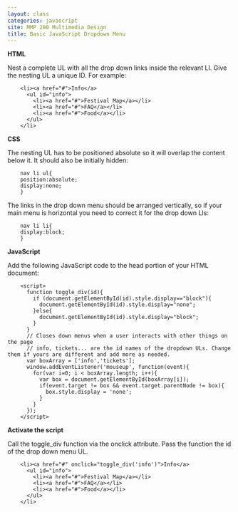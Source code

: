 ```yaml
---
layout: class
categories: javascript
site: MMP 200 Multimedia Design
title: Basic JavaScript Dropdown Menu
---
```

**HTML**

Nest a complete UL with all the drop down links inside the relevant LI. Give the nesting UL a unique ID. For example:

        <li><a href="#">Info</a>
          <ul id="info">
            <li><a href="#">Festival Map</a></li>
            <li><a href="#">FAQ</a></li>
            <li><a href="#">Food</a></li>
          </ul>
        </li>

**CSS**

The nesting UL has to be positioned absolute so it will overlap the content below it. It should also be initially hidden:

        nav li ul{
        position:absolute;
        display:none;
        }

The links in the drop down menu should be arranged vertically, so if your main menu is horizontal you need to correct it for the drop down LIs:

        nav li li{
        display:block;
        }

**JavaScript**

Add the following JavaScript code to the head portion of your HTML document:

        <script>
          function toggle_div(id){
            if (document.getElementById(id).style.display=="block"){
              document.getElementById(id).style.display="none";
            }else{
              document.getElementById(id).style.display="block";
            }
          }
          // Closes down menus when a user interacts with other things on the page
          // info, tickets... are the id names of the dropdown ULs. Change them if yours are different and add more as needed.
          var boxArray = ['info','tickets'];
          window.addEventListener('mouseup', function(event){
            for(var i=0; i < boxArray.length; i++){
              var box = document.getElementById(boxArray[i]);
              if(event.target != box && event.target.parentNode != box){
                box.style.display = 'none';
              }
            }
          });
        </script>

**Activate the script**

Call the toggle_div function via the onclick attribute. Pass the function the id of the drop down menu UL.

        <li><a href="#" onclick="toggle_div('info')">Info</a>
          <ul id="info">
            <li><a href="#">Festival Map</a></li>
            <li><a href="#">FAQ</a></li>
            <li><a href="#">Food</a></li>
          </ul>
        </li>
